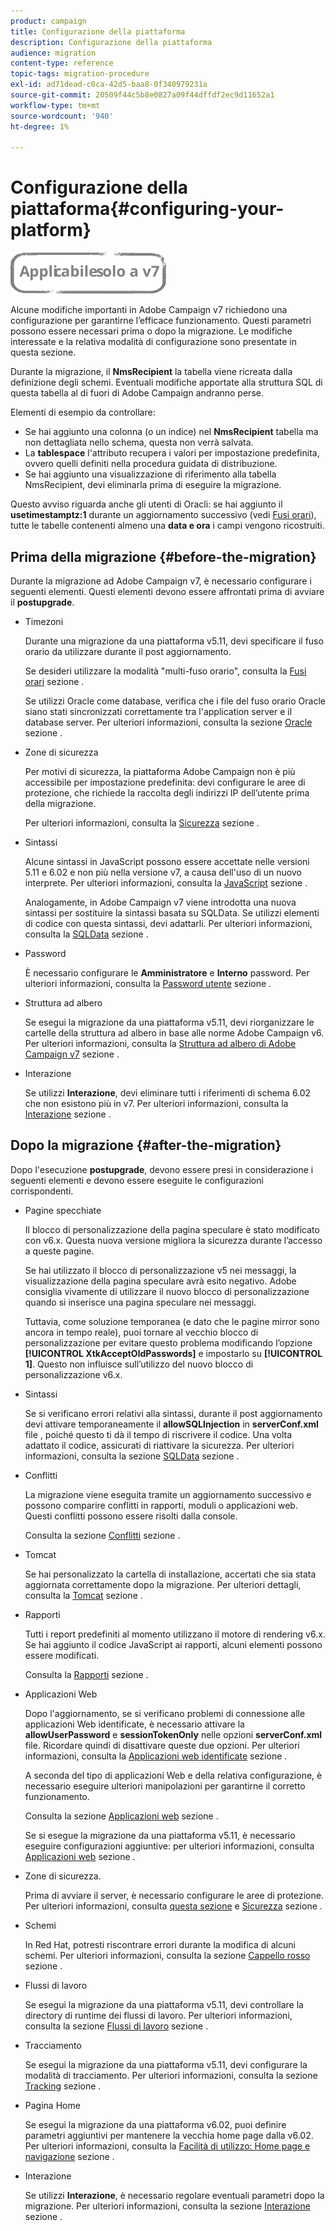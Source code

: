 ```yaml
---
product: campaign
title: Configurazione della piattaforma
description: Configurazione della piattaforma
audience: migration
content-type: reference
topic-tags: migration-procedure
exl-id: ad71dead-c0ca-42d5-baa8-0f340979231a
source-git-commit: 20509f44c5b8e0827a09f44dffdf2ec9d11652a1
workflow-type: tm+mt
source-wordcount: '940'
ht-degree: 1%

---
```


# Configurazione della piattaforma{#configuring-your-platform}

![](../../assets/v7-only.svg)

Alcune modifiche importanti in Adobe Campaign v7 richiedono una configurazione per garantirne l’efficace funzionamento. Questi parametri possono essere necessari prima o dopo la migrazione. Le modifiche interessate e la relativa modalità di configurazione sono presentate in questa sezione.

Durante la migrazione, il **NmsRecipient** la tabella viene ricreata dalla definizione degli schemi. Eventuali modifiche apportate alla struttura SQL di questa tabella al di fuori di Adobe Campaign andranno perse.

Elementi di esempio da controllare:

* Se hai aggiunto una colonna (o un indice) nel **NmsRecipient** tabella ma non dettagliata nello schema, questa non verrà salvata.
* La **tablespace** l&#39;attributo recupera i valori per impostazione predefinita, ovvero quelli definiti nella procedura guidata di distribuzione.
* Se hai aggiunto una visualizzazione di riferimento alla tabella NmsRecipient, devi eliminarla prima di eseguire la migrazione.

Questo avviso riguarda anche gli utenti di Oracli: se hai aggiunto il **usetimestamptz:1** durante un aggiornamento successivo (vedi [Fusi orari](../../migration/using/general-configurations.md#time-zones)), tutte le tabelle contenenti almeno una **data e ora** i campi vengono ricostruiti.

## Prima della migrazione {#before-the-migration}

Durante la migrazione ad Adobe Campaign v7, è necessario configurare i seguenti elementi. Questi elementi devono essere affrontati prima di avviare il **postupgrade**.

* Timezoni

   Durante una migrazione da una piattaforma v5.11, devi specificare il fuso orario da utilizzare durante il post aggiornamento.

   Se desideri utilizzare la modalità &quot;multi-fuso orario&quot;, consulta la [Fusi orari](../../migration/using/general-configurations.md#time-zones) sezione .

   Se utilizzi Oracle come database, verifica che i file del fuso orario Oracle siano stati sincronizzati correttamente tra l&#39;application server e il database server. Per ulteriori informazioni, consulta la sezione [Oracle](../../migration/using/general-configurations.md#oracle) sezione .

* Zone di sicurezza

   Per motivi di sicurezza, la piattaforma Adobe Campaign non è più accessibile per impostazione predefinita: devi configurare le aree di protezione, che richiede la raccolta degli indirizzi IP dell’utente prima della migrazione.

   Per ulteriori informazioni, consulta la [Sicurezza](../../migration/using/general-configurations.md#security) sezione .

* Sintassi

   Alcune sintassi in JavaScript possono essere accettate nelle versioni 5.11 e 6.02 e non più nella versione v7, a causa dell&#39;uso di un nuovo interprete. Per ulteriori informazioni, consulta la [JavaScript](../../migration/using/general-configurations.md#javascript) sezione .

   Analogamente, in Adobe Campaign v7 viene introdotta una nuova sintassi per sostituire la sintassi basata su SQLData. Se utilizzi elementi di codice con questa sintassi, devi adattarli. Per ulteriori informazioni, consulta la [SQLData](../../migration/using/general-configurations.md#sqldata) sezione .

* Password

   È necessario configurare le **Amministratore** e **Interno** password. Per ulteriori informazioni, consulta la [Password utente](../../migration/using/before-starting-migration.md#user-passwords) sezione .

* Struttura ad albero

   Se esegui la migrazione da una piattaforma v5.11, devi riorganizzare le cartelle della struttura ad albero in base alle norme Adobe Campaign v6. Per ulteriori informazioni, consulta la [Struttura ad albero di Adobe Campaign v7](../../migration/using/specific-configurations-in-v5-11.md#campaign-vseven-tree-structure) sezione .

* Interazione

   Se utilizzi **Interazione**, devi eliminare tutti i riferimenti di schema 6.02 che non esistono più in v7. Per ulteriori informazioni, consulta la [Interazione](../../migration/using/general-configurations.md#interaction) sezione .

## Dopo la migrazione {#after-the-migration}

Dopo l&#39;esecuzione **postupgrade**, devono essere presi in considerazione i seguenti elementi e devono essere eseguite le configurazioni corrispondenti.

* Pagine specchiate

   Il blocco di personalizzazione della pagina speculare è stato modificato con v6.x. Questa nuova versione migliora la sicurezza durante l’accesso a queste pagine.

   Se hai utilizzato il blocco di personalizzazione v5 nei messaggi, la visualizzazione della pagina speculare avrà esito negativo. Adobe consiglia vivamente di utilizzare il nuovo blocco di personalizzazione quando si inserisce una pagina speculare nei messaggi.

   Tuttavia, come soluzione temporanea (e dato che le pagine mirror sono ancora in tempo reale), puoi tornare al vecchio blocco di personalizzazione per evitare questo problema modificando l’opzione **[!UICONTROL XtkAcceptOldPasswords]** e impostarlo su **[!UICONTROL 1]**. Questo non influisce sull’utilizzo del nuovo blocco di personalizzazione v6.x.

* Sintassi

   Se si verificano errori relativi alla sintassi, durante il post aggiornamento devi attivare temporaneamente il **allowSQLInjection** in **serverConf.xml** file , poiché questo ti dà il tempo di riscrivere il codice. Una volta adattato il codice, assicurati di riattivare la sicurezza. Per ulteriori informazioni, consulta la sezione [SQLData](../../migration/using/general-configurations.md#sqldata) sezione .

* Conflitti

   La migrazione viene eseguita tramite un aggiornamento successivo e possono comparire conflitti in rapporti, moduli o applicazioni web. Questi conflitti possono essere risolti dalla console.

   Consulta la sezione [Conflitti](../../migration/using/general-configurations.md#conflicts) sezione .

* Tomcat

   Se hai personalizzato la cartella di installazione, accertati che sia stata aggiornata correttamente dopo la migrazione. Per ulteriori dettagli, consulta la [Tomcat](../../migration/using/general-configurations.md#tomcat) sezione .

* Rapporti

   Tutti i report predefiniti al momento utilizzano il motore di rendering v6.x. Se hai aggiunto il codice JavaScript ai rapporti, alcuni elementi possono essere modificati.

   Consulta la [Rapporti](../../migration/using/general-configurations.md#reports) sezione .

* Applicazioni Web

   Dopo l&#39;aggiornamento, se si verificano problemi di connessione alle applicazioni Web identificate, è necessario attivare la **allowUserPassword** e **sessionTokenOnly** nelle opzioni **serverConf.xml** file. Ricordare quindi di disattivare queste due opzioni. Per ulteriori informazioni, consulta la [Applicazioni web identificate](../../migration/using/general-configurations.md#identified-web-applications) sezione .

   A seconda del tipo di applicazioni Web e della relativa configurazione, è necessario eseguire ulteriori manipolazioni per garantirne il corretto funzionamento.

   Consulta la sezione [Applicazioni web](../../migration/using/general-configurations.md#web-applications) sezione .

   Se si esegue la migrazione da una piattaforma v5.11, è necessario eseguire configurazioni aggiuntive: per ulteriori informazioni, consulta [Applicazioni web](../../migration/using/specific-configurations-in-v5-11.md#web-applications) sezione .

* Zone di sicurezza.

   Prima di avviare il server, è necessario configurare le aree di protezione. Per ulteriori informazioni, consulta [questa sezione](../../installation/using/security-zones.md) e [Sicurezza](../../migration/using/general-configurations.md#security) sezione .

* Schemi

   In Red Hat, potresti riscontrare errori durante la modifica di alcuni schemi. Per ulteriori informazioni, consulta la sezione [Cappello rosso](../../migration/using/general-configurations.md#red-hat) sezione .

* Flussi di lavoro

   Se esegui la migrazione da una piattaforma v5.11, devi controllare la directory di runtime dei flussi di lavoro. Per ulteriori informazioni, consulta la sezione [Flussi di lavoro](../../migration/using/specific-configurations-in-v5-11.md#workflows) sezione .

* Tracciamento

   Se esegui la migrazione da una piattaforma v5.11, devi configurare la modalità di tracciamento. Per ulteriori informazioni, consulta la sezione [Tracking](../../migration/using/specific-configurations-in-v5-11.md#tracking) sezione .

* Pagina Home

   Se esegui la migrazione da una piattaforma v6.02, puoi definire parametri aggiuntivi per mantenere la vecchia home page dalla v6.02. Per ulteriori informazioni, consulta la [Facilità di utilizzo: Home page e navigazione](../../migration/using/specific-configurations-in-v6-02.md#user-friendliness--home-page-and-navigation) sezione .

* Interazione

   Se utilizzi **Interazione**, è necessario regolare eventuali parametri dopo la migrazione. Per ulteriori informazioni, consulta la sezione [Interazione](../../migration/using/general-configurations.md#interaction) sezione .
